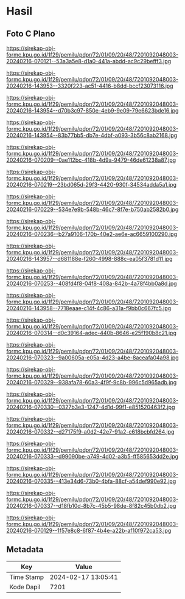 # Hasil

## Foto C Plano

https://sirekap-obj-formc.kpu.go.id/1f29/pemilu/pdpr/72/01/09/20/48/7201092048003-20240216-070121--53a3a5e8-d1a0-441a-abdd-ac9c29befff3.jpg

https://sirekap-obj-formc.kpu.go.id/1f29/pemilu/pdpr/72/01/09/20/48/7201092048003-20240216-143953--3320f223-ac51-4416-b8dd-bccf23073116.jpg

https://sirekap-obj-formc.kpu.go.id/1f29/pemilu/pdpr/72/01/09/20/48/7201092048003-20240216-143954--d70b3c97-850e-4eb9-9e09-79e6623bde16.jpg

https://sirekap-obj-formc.kpu.go.id/1f29/pemilu/pdpr/72/01/09/20/48/7201092048003-20240216-143954--83b77bb5-db7e-4dbf-a093-3b56c8ab2168.jpg

https://sirekap-obj-formc.kpu.go.id/1f29/pemilu/pdpr/72/01/09/20/48/7201092048003-20240216-070209--0ae112bc-418b-4d9a-9479-46de61238a87.jpg

https://sirekap-obj-formc.kpu.go.id/1f29/pemilu/pdpr/72/01/09/20/48/7201092048003-20240216-070219--23bd065d-29f3-4420-930f-34534adda5a1.jpg

https://sirekap-obj-formc.kpu.go.id/1f29/pemilu/pdpr/72/01/09/20/48/7201092048003-20240216-070229--534e7e9b-548b-46c7-8f7e-b750ab2582b0.jpg

https://sirekap-obj-formc.kpu.go.id/1f29/pemilu/pdpr/72/01/09/20/48/7201092048003-20240216-070236--b27a9106-170b-40e2-ae6e-ac6659100290.jpg

https://sirekap-obj-formc.kpu.go.id/1f29/pemilu/pdpr/72/01/09/20/48/7201092048003-20240216-143957--d681188e-f260-4998-888c-ea05f3781d11.jpg

https://sirekap-obj-formc.kpu.go.id/1f29/pemilu/pdpr/72/01/09/20/48/7201092048003-20240216-070253--408fd4f8-04f8-408a-842b-4a78f4bb0a8d.jpg

https://sirekap-obj-formc.kpu.go.id/1f29/pemilu/pdpr/72/01/09/20/48/7201092048003-20240216-143958--7718eaae-c14f-4c86-a31a-f9bb0c667fc5.jpg

https://sirekap-obj-formc.kpu.go.id/1f29/pemilu/pdpr/72/01/09/20/48/7201092048003-20240216-070314--d0c39164-adec-440b-8646-e25f190b8c21.jpg

https://sirekap-obj-formc.kpu.go.id/1f29/pemilu/pdpr/72/01/09/20/48/7201092048003-20240216-070323--9a00605a-e05a-4d23-a4be-8aceafa04a98.jpg

https://sirekap-obj-formc.kpu.go.id/1f29/pemilu/pdpr/72/01/09/20/48/7201092048003-20240216-070329--938afa78-60a3-4f9f-9c8b-996c5d965adb.jpg

https://sirekap-obj-formc.kpu.go.id/1f29/pemilu/pdpr/72/01/09/20/48/7201092048003-20240216-070330--0327b3e3-1247-4d1d-99f1-e851520463f2.jpg

https://sirekap-obj-formc.kpu.go.id/1f29/pemilu/pdpr/72/01/09/20/48/7201092048003-20240216-070332--d27175f9-a0d2-42e7-91a2-c618bcbfd264.jpg

https://sirekap-obj-formc.kpu.go.id/1f29/pemilu/pdpr/72/01/09/20/48/7201092048003-20240216-070333--d99090be-a749-4d02-a3b5-ff585653dd2e.jpg

https://sirekap-obj-formc.kpu.go.id/1f29/pemilu/pdpr/72/01/09/20/48/7201092048003-20240216-070335--413e34d6-73b0-4bfa-88cf-a54def990e92.jpg

https://sirekap-obj-formc.kpu.go.id/1f29/pemilu/pdpr/72/01/09/20/48/7201092048003-20240216-070337--d18fb10d-8b7c-45b5-98de-8f82c45b0db2.jpg

https://sirekap-obj-formc.kpu.go.id/1f29/pemilu/pdpr/72/01/09/20/48/7201092048003-20240216-070129--1f57e8c8-6f87-4b4e-a22b-af10f972ca53.jpg


## Metadata

| Key        | Value               |
| ---------- | ------------------- |
| Time Stamp | 2024-02-17 13:05:41 |
| Kode Dapil | 7201                |



